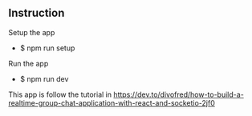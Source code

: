 ## Instruction
Setup the app
- $ npm run setup

Run the app
- $ npm run dev

This app is follow the tutorial in https://dev.to/divofred/how-to-build-a-realtime-group-chat-application-with-react-and-socketio-2jf0

